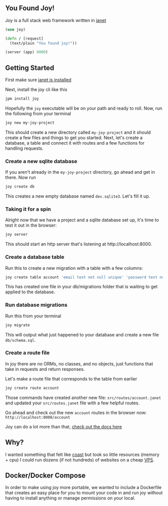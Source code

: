 ## You Found Joy!

Joy is a full stack web framework written in [janet](https://github.com/janet-lang/janet)

```clojure
(use joy)

(defn / [request]
  (text/plain "You found joy!"))

(server (app) 8000)
```

## Getting Started

First make sure [janet is installed](https://janet-lang.org/docs/index.html)

Next, install the joy cli like this

```sh
jpm install joy
```

Hopefully the `joy` executable will be on your path and ready to roll. Now, run the following from your terminal

```sh
joy new my-joy-project
```

This should create a new directory called `my-joy-project` and it should create a few files and things
to get you started. Next, let's create a database, a table and connect it with routes and a few functions for handling requests.

### Create a new sqlite database

If you aren't already in the `my-joy-project` directory, go ahead and get in there. Now run

```sh
joy create db
```

This creates a new empty database named `dev.sqlite3`. Let's fill it up.

### Taking it for a spin

Alright now that we have a project and a sqlite database set up, it's time to test it out in the browser:

```sh
joy server
```

This should start an http server that's listening at http://localhost:8000.

### Create a database table

Run this to create a new migration with a table with a few columns:

```sh
joy create table account 'email text not null unique' 'password text not null'
```

This has created one file in your db/migrations folder that is waiting to get applied to the database.

### Run database migrations

Run this from your terminal

```sh
joy migrate
```

This will output what just happened to your database and create a new file `db/schema.sql`.

### Create a route file

In joy there are no ORMs, no classes, and no objects, just functions that take in requests and return responses.

Let's make a route file that corresponds to the table from earlier

```sh
joy create route account
```

Those commands have created another new file: `src/routes/account.janet` and updated your `src/routes.janet` file with a few helpful routes.

Go ahead and check out the new `account` routes in the browser now: `http://localhost:8000/account`

Joy can do a lot more than that, [check out the docs here](https://github.com/joy-framework/joy/blob/master/docs/readme.md)

## Why?

I wanted something that felt like [coast](https://coastonclojure.com) but took so little resources (memory + cpu) I could run dozens (if not hundreds) of websites on a cheap [VPS](https://www.vultr.com/?ref=7614094).

## Docker/Docker Compose

In order to make using joy more portable, we wanted to include a Dockerfile that creates an easy place for you to mount your code in and run joy without having to install anything or manage permissions on your local.
